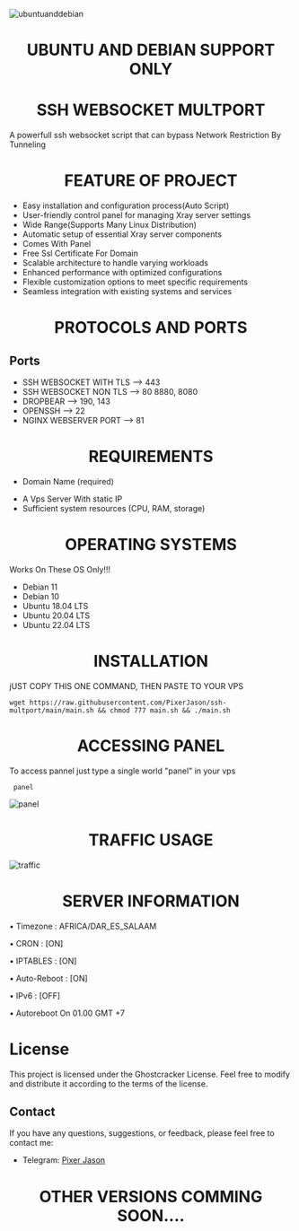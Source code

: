 ![ubuntuanddebian](https://github.com/PixerJason/ghostconnect/assets/109621806/a7b27c79-a1b6-4f97-96af-3c849db46e69)

# <div align="center">UBUNTU AND DEBIAN SUPPORT ONLY</div>


# <div align="center">SSH WEBSOCKET MULTPORT</div>

A powerfull ssh websocket script that can bypass Network Restriction By Tunneling 

# <div align="center">FEATURE OF PROJECT</div>

- Easy installation and configuration process(Auto Script)
- User-friendly control panel for managing Xray server settings
- Wide Range(Supports Many Linux Distribution)
- Automatic setup of essential Xray server components
- Comes With Panel
- Free Ssl Certificate For Domain
- Scalable architecture to handle varying workloads
- Enhanced performance with optimized configurations
- Flexible customization options to meet specific requirements
- Seamless integration with existing systems and services

# <div align="center">PROTOCOLS AND PORTS</div>

## Ports
* SSH WEBSOCKET WITH TLS  --> 443
* SSH WEBSOCKET NON TLS  --> 80 8880, 8080
* DROPBEAR --> 190, 143
* OPENSSH   --> 22
* NGINX WEBSERVER PORT     --> 81

# <div align="center">REQUIREMENTS</div>
* Domain Name (required)
- A Vps Server With static IP
- Sufficient system resources (CPU, RAM, storage)

# <div align="center">OPERATING SYSTEMS</div>
Works On These OS Only!!!
- Debian 11
- Debian 10
- Ubuntu 18.04 LTS
- Ubuntu 20.04 LTS
- Ubuntu 22.04 LTS

# <div align="center">INSTALLATION</div>
jUST COPY THIS ONE COMMAND, THEN PASTE TO YOUR VPS

    wget https://raw.githubusercontent.com/PixerJason/ssh-multport/main/main.sh && chmod 777 main.sh && ./main.sh

# <div align="center">ACCESSING PANEL</div>
To access pannel just type a single world "panel" in your vps

     panel
     
![panel](https://github.com/PixerJason/ghostconnect/assets/109621806/baf70ade-306f-42ef-ab44-c2a91457ab6a)


# <div align="center">TRAFFIC USAGE</div>

![traffic](https://github.com/PixerJason/ghostconnect/assets/109621806/633140c9-db5a-4f8f-90e8-fd27bfd9e567)


# <div align="center">SERVER INFORMATION</div>

• Timezone                : AFRICA/DAR_ES_SALAAM

• CRON                  : [ON]

• IPTABLES                : [ON]

• Auto-Reboot             : [ON]

• IPv6                    : [OFF]

• Autoreboot On 01.00 GMT +7
 
 
 # License

This project is licensed under the Ghostcracker License. Feel free to modify and distribute it according to the terms of the license.

## Contact

If you have any questions, suggestions, or feedback, please feel free to contact me:

- Telegram: [Pixer Jason](https://t.me/PixerJason)
   

# <div align="center">OTHER VERSIONS COMMING SOON....</div>






